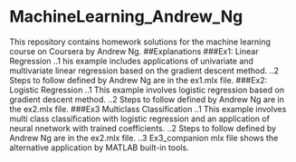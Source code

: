 # MachineLearning_Andrew_Ng
This repository contains homework solutions for the machine learning course on Coursera by Andrew Ng.
##Explanations
    ###Ex1: Linear Regression
        ..1 his example includes applications of univariate and multivariate linear regression based on the gradient descent method.
        ..2 Steps to follow defined by Andrew Ng are in the ex1.mlx file.
    ###Ex2: Logistic Regression
        ..1 This example involves logistic regression based on gradient descent method.
        ..2 Steps to follow defined by Andrew Ng are in the ex2.mlx file.
    ###Ex3 Multiclass Classification
        ..1 This example involves multi class classification with logistic regression and an application of neural nnetwork with trained coefficients.
        ..2 Steps to follow defined by Andrew Ng are in the ex2.mlx file.
        ..3 Ex3_companion mlx file shows the alternative application by MATLAB built-in tools.
         